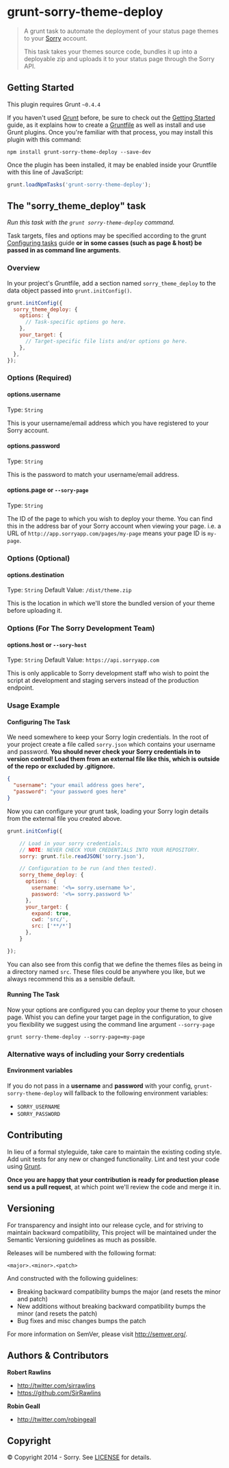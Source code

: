 # grunt-sorry-theme-deploy

> A grunt task to automate the deployment of your status page themes to your [Sorry](http://www.sorryapp.com/) account.
>
> This task takes your themes source code, bundles it up into a deployable zip and uploads it to your status page through the Sorry API.

## Getting Started
This plugin requires Grunt `~0.4.4`

If you haven't used [Grunt](http://gruntjs.com/) before, be sure to check out the [Getting Started](http://gruntjs.com/getting-started) guide, as it explains how to create a [Gruntfile](http://gruntjs.com/sample-gruntfile) as well as install and use Grunt plugins. Once you're familiar with that process, you may install this plugin with this command:

```shell
npm install grunt-sorry-theme-deploy --save-dev
```

Once the plugin has been installed, it may be enabled inside your Gruntfile with this line of JavaScript:

```js
grunt.loadNpmTasks('grunt-sorry-theme-deploy');
```

## The "sorry_theme_deploy" task

_Run this task with the `grunt sorry-theme-deploy` command._

Task targets, files and options may be specified according to the grunt [Configuring tasks](http://gruntjs.com/configuring-tasks) guide **or in some casses (such as page & host) be passed in as command line arguments**.

### Overview

In your project's Gruntfile, add a section named `sorry_theme_deploy` to the data object passed into `grunt.initConfig()`.

```js
grunt.initConfig({
  sorry_theme_deploy: {
    options: {
      // Task-specific options go here.
    },
    your_target: {
      // Target-specific file lists and/or options go here.
    },
  },
});
```

### Options (Required)

#### options.username
Type: `String`

This is your username/email address which you have registered to your Sorry account.

#### options.password
Type: `String`

This is the password to match your username/email address.

#### options.page or `--sory-page`
Type: `String`

The ID of the page to which you wish to deploy your theme. You can find this in the address bar of your Sorry account when viewing your page. i.e. a URL of `http://app.sorryapp.com/pages/my-page` means your page ID is `my-page`.

### Options (Optional)

#### options.destination
Type: `String`
Default Value: `/dist/theme.zip`

This is the location in which we'll store the bundled version of your theme before uploading it.

### Options (For The Sorry Development Team)

#### options.host or `--sory-host`
Type: `String`
Default Value: `https://api.sorryapp.com`

This is only applicable to Sorry development staff who wish to point the script at development and staging servers instead of the production endpoint.

### Usage Example

#### Configuring The Task

We need somewhere to keep your Sorry login credentials. In the root of your project create a file called `sorry.json` which contains your username and password. **You should never check your Sorry credentials in to version control! Load them from an external file like this, which is outside of the repo or excluded by .gitignore.**

```json
{
  "username": "your email address goes here",
  "password": "your password goes here"
}
```

Now you can configure your grunt task, loading your Sorry login details from the external file you created above.

```js
grunt.initConfig({

    // Load in your sorry credentials.
    // NOTE: NEVER CHECK YOUR CREDENTIALS INTO YOUR REPOSITORY.
    sorry: grunt.file.readJSON('sorry.json'),

    // Configuration to be run (and then tested).
    sorry_theme_deploy: {
      options: {
        username: '<%= sorry.username %>',
        password: '<%= sorry.password %>'
      },     
      your_target: {
        expand: true,
        cwd: 'src/',
        src: ['**/*']
      },
    }

});
```

You can also see from this config that we define the themes files as being in a directory named `src`. These files could be anywhere you like, but we always recommend this as a sensible default.

#### Running The Task

Now your options are configured you can deploy your theme to your chosen page. Whist you can define your target page in the configuration, to give you flexibility we suggest using the command line argument `--sorry-page`

```
grunt sorry-theme-deploy --sorry-page=my-page
```

### Alternative ways of including your Sorry credentials

#### Environment variables

If you do not pass in a **username** and **password** with your config, `grunt-sorry-theme-deploy` will fallback to the following environment variables:

* `SORRY_USERNAME`
* `SORRY_PASSWORD`

## Contributing

In lieu of a formal styleguide, take care to maintain the existing coding style. Add unit tests for any new or changed functionality. Lint and test your code using [Grunt](http://gruntjs.com/).

**Once you are happy that your contribution is ready for production please send us a pull request**, at which point we'll review the code and merge it in.

## Versioning

For transparency and insight into our release cycle, and for striving to maintain backward compatibility, This project will be maintained under the Semantic Versioning guidelines as much as possible.

Releases will be numbered with the following format:

`<major>.<minor>.<patch>`

And constructed with the following guidelines:

* Breaking backward compatibility bumps the major (and resets the minor and patch)
* New additions without breaking backward compatibility bumps the minor (and resets the patch)
* Bug fixes and misc changes bumps the patch

For more information on SemVer, please visit <http://semver.org/>.

## Authors & Contributors

**Robert Rawlins**

+ <http://twitter.com/sirrawlins>
+ <https://github.com/SirRawlins>

**Robin Geall**

+ <http://twitter.com/robingeall>

## Copyright

&copy; Copyright 2014 - Sorry. See [LICENSE](LICENSE) for details.